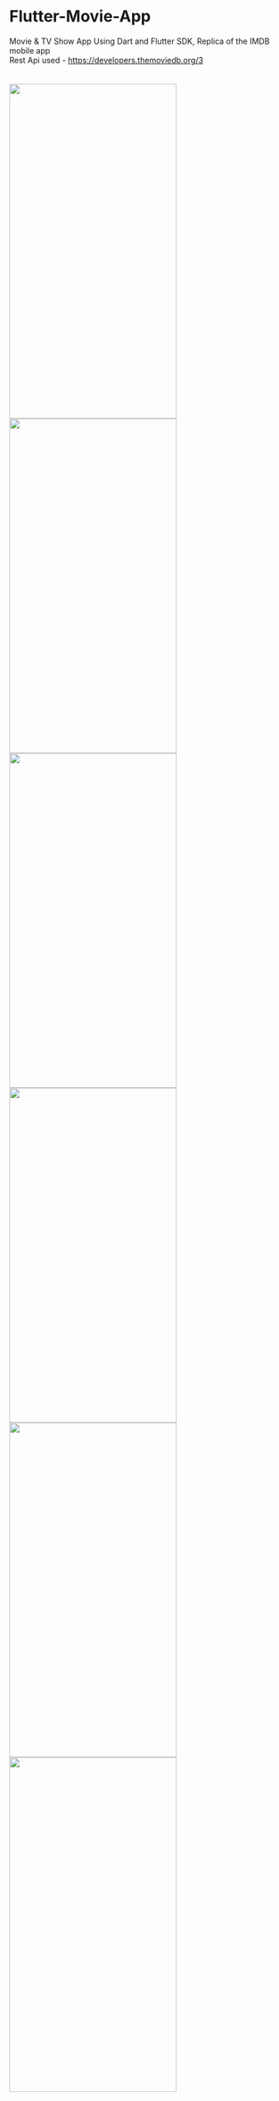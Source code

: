 # Flutter-Movie-App
Movie & TV Show App Using Dart and Flutter SDK,
Replica of the IMDB mobile app
<br />
Rest Api used - https://developers.themoviedb.org/3
<br />
<br />
<br />
<img src="https://user-images.githubusercontent.com/54267475/109004427-c4add800-76ce-11eb-9ff1-96057ee1b1f3.png" width="300" height="600"/>
<img src="https://user-images.githubusercontent.com/54267475/109004430-c5466e80-76ce-11eb-87d7-b47001e6057b.png" width="300" height="600"/>
<img src="https://user-images.githubusercontent.com/54267475/109004435-c5df0500-76ce-11eb-845c-914705192bed.png" width="300" height="600"/>
<img src="https://user-images.githubusercontent.com/54267475/109004439-c5df0500-76ce-11eb-8155-96ac95a690ee.png" width="300" height="600"/>
<img src="https://user-images.githubusercontent.com/54267475/109004459-c8d9f580-76ce-11eb-90ff-2f972690e5e1.png" width="300" height="600"/>
<img src="https://user-images.githubusercontent.com/54267475/109004455-c8415f00-76ce-11eb-8796-9b4e1f9c7749.png" width="300" height="600"/>





